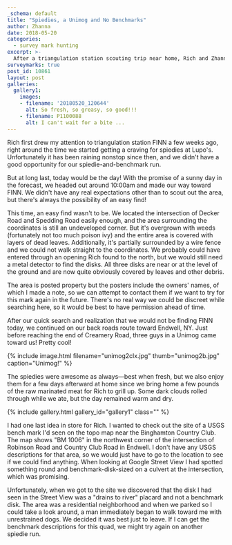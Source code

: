 ```yaml
---
_schema: default
title: "Spiedies, a Unimog and No Benchmarks"
author: Zhanna
date: 2018-05-20
categories:
  - survey mark hunting
excerpt: >-
  After a triangulation station scouting trip near home, Rich and Zhanna head north to New York for Lupo's famous spiedies!
surveymarks: true
post_id: 10861
layout: post
galleries:
  gallery1:
    images:
    - filename: '20180520_120644'
      alt: So fresh, so greasy, so good!!!
    - filename: P1100088
      alt: I can't wait for a bite ...                              
---
```


Rich first drew my attention to triangulation station FINN a few weeks ago, right around the time we started getting a craving for spiedies at Lupo's. Unfortunately it has been raining nonstop since then, and we didn't have a good opportunity for our spiedie-and-benchmark run. 

But at long last, today would be the day! With the promise of a sunny day in the forecast, we headed out around 10:00am and made our way toward FINN. We didn't have any real expectations other than to scout out the area, but there's always the possibility of an easy find!

This time, an easy find wasn't to be. We located the intersection of Decker Road and Spedding Road easily enough, and the area surrounding the coordinates is still an undeveloped corner. But it's overgrown with weeds (fortunately not too much poison ivy) and the entire area is covered with layers of dead leaves. Additionally, it's partially surrounded by a wire fence and we could not walk straight to the coordinates. We probably could have entered through an opening Rich found to the north, but we would still need a metal detector to find the disks. All three disks are near or at the level of the ground and are now quite obviously covered by leaves and other debris.

The area is posted property but the posters include the owners' names, of which I made a note, so we can attempt to contact them if we want to try for this mark again in the future. There's no real way we could be discreet while searching here, so it would be best to have permission ahead of time.

After our quick search and realization that we would not be finding FINN today, we continued on our back roads route toward Endwell, NY. Just before reaching the end of Creamery Road, three guys in a Unimog came toward us! Pretty cool!

{% include image.html filename="unimog2clx.jpg" thumb="unimog2b.jpg" caption="Unimog!" %}

The spiedies were awesome as always—best when fresh, but we also enjoy them for a few days afterward at home since we bring home a few pounds of the raw marinated meat for Rich to grill up. Some dark clouds rolled through while we ate, but the day remained warm and dry. 

{% include gallery.html gallery_id="gallery1" class="" %}

I had one last idea in store for Rich. I wanted to check out the site of a USGS bench mark I'd seen on the topo map near the Binghamton Country Club. The map shows "BM 1006" in the northwest corner of the intersection of Robinson Road and Country Club Road in Endwell. I don't have any USGS descriptions for that area, so we would just have to go to the location to see if we could find anything. When looking at Google Street View I had spotted something round and benchmark-disk-sized on a culvert at the intersection, which was promising.

Unfortunately, when we got to the site we discovered that the disk I had seen in the Street View was a "drains to river" placard and not a benchmark disk. The area was a residential neighborhood and when we parked so I could take a look around, a man immediately began to walk toward me with unrestrained dogs. We decided it was best just to leave. If I can get the benchmark descriptions for this quad, we might try again on another spiedie run.
